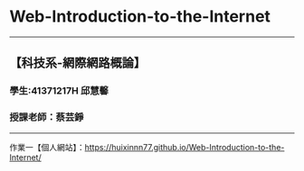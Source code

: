 # Web-Introduction-to-the-Internet
---
【科技系-網際網路概論】
---
### 學生:41371217H 邱慧馨
### 授課老師：蔡芸錚
---
作業一【個人網站】：[https://huixinnn77.github.io/Web-Introduction-to-the-Internet/
](https://huixinnn77.github.io/Web-Introduction-to-the-Internet/index.html)



